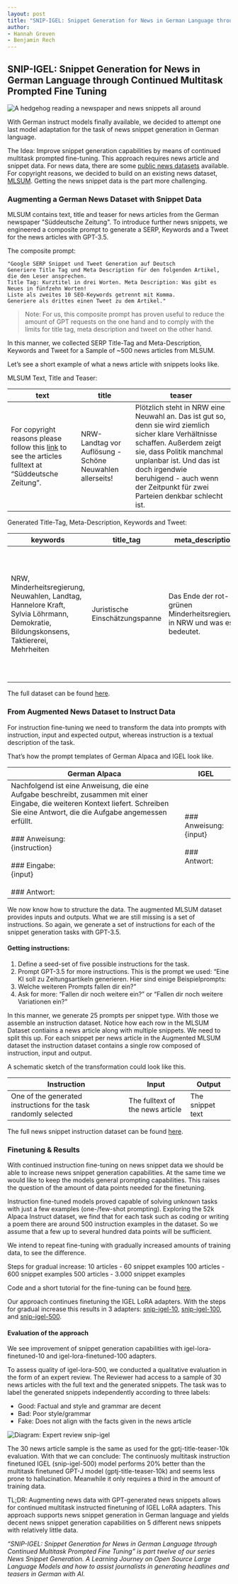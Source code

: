 ```yaml
---
layout: post
title: "SNIP-IGEL: Snippet Generation for News in German Language through Continued Multitask Prompted Fine Tuning"
author:
- Hannah Greven
- Benjamin Rech 
---
```


## SNIP-IGEL: Snippet Generation for News in German Language through Continued Multitask Prompted Fine Tuning

![A hedgehog reading a newspaper and news snippets all around](https://user-images.githubusercontent.com/36483428/231879283-6bbf4c96-83b8-426e-876c-d4125b8c909e.jpg)

With German instruct models finally available, we decided to attempt one last model adaptation for the task of news snippet generation in German language.

The Idea: Improve snippet generation capabilities by means of continued multitask prompted fine-tuning. This approach requires news article and snippet data. For news data, there are some [public news datasets](https://snipaid-nlg.github.io/2023/03/28/German-News-Data.html) available. For copyright reasons, we decided to build on an existing news dataset, [MLSUM](https://huggingface.co/datasets/mlsum). Getting the news snippet data is the part more challenging.

### Augmenting a German News Dataset with Snippet Data

MLSUM contains text, title and teaser for news articles from the German newspaper "Süddeutsche Zeitung". To introduce further news snippets, we engineered a composite prompt to generate a SERP, Keywords and a Tweet for the news articles with GPT-3.5.

The composite prompt:

```
"Google SERP Snippet und Tweet Generation auf Deutsch  
Generiere Title Tag und Meta Description für den folgenden Artikel, die den Leser ansprechen.  
Title Tag: Kurztitel in drei Worten. Meta Description: Was gibt es Neues in fünfzehn Worten!  
Liste als zweites 10 SEO-Keywords getrennt mit Komma.  
Generiere als drittes einen Tweet zu dem Artikel."
```

> Note: For us, this composite prompt has proven useful to reduce the amount of GPT requests on the one hand and to comply with the  limits for title tag, meta description and tweet on the other hand.

In this manner, we collected SERP Title-Tag and Meta-Description, Keywords and Tweet for a Sample of ~500 news articles from MLSUM.

Let’s see a short example of what a news article with snippets looks like.

MLSUM Text, Title and Teaser:

| text | title | teaser |
|---|---|---|
| For copyright reasons please follow this [link](https://www.sueddeutsche.de/politik/nrw-landtag-vor-aufloesung-schoene-neuwahlen-allerseits-1.1308918) to see the articles fulltext at “Süddeutsche Zeitung”. | NRW-Landtag vor Auflösung - Schöne Neuwahlen allerseits! | Plötzlich steht in NRW eine Neuwahl an. Das ist gut so, denn sie wird ziemlich sicher klare Verhältnisse schaffen. Außerdem zeigt sie, dass Politik manchmal unplanbar ist. Und das ist doch irgendwie beruhigend - auch wenn der Zeitpunkt für zwei Parteien denkbar schlecht ist. |

Generated Title-Tag, Meta-Description, Keywords and Tweet:

| keywords | title_tag | meta_description | tweet |
|---|---|---|---|
| NRW, Minderheitsregierung, Neuwahlen, Landtag, Hannelore Kraft, Sylvia Löhrmann, Demokratie, Bildungskonsens, Taktiererei, Mehrheiten | Juristische Einschätzungspanne | Das Ende der rot-grünen Minderheitsregierung in NRW und was es bedeutet. | Das Ende der rot-grünen Minderheitsregierung in NRW - eine juristische Einschätzungspanne führt zu Neuwahlen im bevölkerungsreichsten Bundesland. Was bedeutet das für die Demokratie und den Bildungskonsens? #NRW #Minderheitsregierung #Neuwahlen |

The full dataset can be found [here](https://huggingface.co/datasets/snipaid/snippet-mlsum-500).

### From Augmented News Dataset to Instruct Data
For instruction fine-tuning we need to transform the data into prompts with instruction, input and expected output, whereas instruction is a textual description of the task. 

That’s how the prompt templates of German Alpaca and IGEL look like.

| German Alpaca | IGEL |
|---|---|
| Nachfolgend ist eine Anweisung, die eine Aufgabe beschreibt, zusammen mit einer Eingabe, die weiteren Kontext liefert. Schreiben Sie eine Antwort, die die Aufgabe angemessen erfüllt.<br><br>### Anweisung:<br>{instruction}<br><br>### Eingabe:<br>{input}<br><br>### Antwort: | ### Anweisung:<br>{input}<br><br>### Antwort: |

We now know how to structure the data. The augmented MLSUM dataset provides inputs and outputs. What we are still missing is a set of instructions. So again, we generate a set of instructions for each of the snippet generation tasks with GPT-3.5.

#### Getting instructions:

1. Define a seed-set of five possible instructions for the task.
2. Prompt GPT-3.5 for more instructions. This is the prompt we used: “Eine KI soll <Insert snippet name in Plural here> zu Zeitungsartikeln generieren. Hier sind einige Beispielprompts: <Insert five example prompts here> 
3. Welche weiteren Prompts fallen dir ein?”
4. Ask for more: “Fallen dir noch weitere ein?” or  “Fallen dir noch weitere Variationen ein?”

In this manner, we generate 25 prompts per snippet type. With those we assemble an instruction dataset. Notice how each row in the MLSUM Dataset contiains a news article along with multiple snippets. We need to split this up. For each snippet per news article in the Augmented MLSUM dataset the instruction dataset contains a single row composed of instruction, input and output. 

A schematic sketch of the transformation could look like this.
  
| Instruction | Input | Output |
|---|---|---|  
| One of the generated instructions for the task randomly selected | The fulltext of the news article | The snippet text |


The full news snippet instruction dataset can be found [here](https://github.com/snipaid-nlg/igel-lora-finetune-news-snippets).
  
### Finetuning & Results

With continued instruction fine-tuning on news snippet data we should be able to increase news snippet generation capabilities. At the same time we would like to keep the models general prompting capabilities. This raises the question of the amount of data points needed for the finetuning.

Instruction fine-tuned models proved capable of solving unknown tasks with just a few examples (one-/few-shot prompting). Exploring the 52k Alpaca Instruct dataset, we find that for each task such as coding or writing a poem there are around 500 instruction examples in the dataset. So we assume that a few up to several hundred data points will be sufficient.

We intend to repeat fine-tuning with gradually increased amounts of training data, to see the difference.

Steps for gradual increase:
10 articles - 60 snippet examples
100 articles - 600 snippet examples
500 articles - 3.000 snippet examples

Code and a short tutorial for the fine-tuning can be found [here](https://github.com/snipaid-nlg/igel-lora-finetune-news-snippets). 

Our approach continues finetuning the IGEL LoRA adapters. With the steps for gradual increase this results in 3 adapters: [snip-igel-10](https://huggingface.co/snipaid/snip-igel-10), [snip-igel-100](https://huggingface.co/snipaid/snip-igel-100), and [snip-igel-500](https://huggingface.co/snipaid/snip-igel-500).

#### Evaluation of the approach

We see improvement of snippet generation capabilities with igel-lora-finetuned-10 and igel-lora-finetuned-100 adapters.

To assess quality of igel-lora-500, we conducted a qualitative evaluation in the form of an expert review. The Reviewer had access to a sample of 30 news articles with the full text and the generated snippets. The task was to label the generated snippets independently according to three labels:

- Good: Factual and style and grammar are decent
- Bad: Poor style/grammar
- Fake: Does not align with the facts given in the news article

![Diagram: Expert review snip-igel](https://user-images.githubusercontent.com/36483428/231880805-0a48b10a-5c18-42c5-bb8a-8dacc3dbcaa6.png)
  
The 30 news article sample is the same as used for the gptj-title-teaser-10k evaluation. With that we can conclude: The continuosly multitask instruction finetuned IGEL (snip-igel-500) model performs 20% better than the multitask finetuned GPT-J model (gptj-title-teaser-10k) and seems less prone to hallucination. Meanwhile it only requires a third in the amount of training data.
  
TL;DR: Augmenting news data with GPT-generated news snippets allows for continued multitask instructed finetuning of IGEL LoRA adapters. This approach supports news snippet generation in German language and  yields decent news snippet generation capabilities on 5 different news snippets with relatively little data.

*“SNIP-IGEL: Snippet Generation for News in German Language through Continued Multitask Prompted Fine Tuning” is part twelve of our series News Snippet Generation. A Learning Journey on Open Source Large Language Models and how to assist journalists in generating headlines and teasers in German with AI.*
